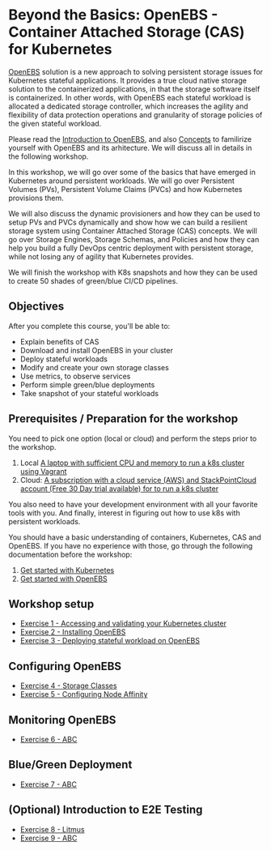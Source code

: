 # Beyond the Basics: OpenEBS - Container Attached Storage (CAS) for Kubernetes 
[OpenEBS](https://www.openebs.io) solution is a new approach to solving persistent storage issues for Kubernetes stateful applications. It provides a true cloud native storage solution to the containerized applications, in that the storage software itself is containerized. In other words, with OpenEBS each stateful workload is allocated a dedicated storage controller, which increases the agility and flexibility of data protection operations and granularity of storage policies of the given stateful workload.

Please read the [Introduction to OpenEBS](https://docs.openebs.io/docs/next/introduction.html), and also [Concepts](https://docs.openebs.io/docs/next/conceptscas.html) to familirize yourself with OpenEBS and its arhitecture. We will discuss all in details in the following workshop.

In this workshop, we will go over some of the basics that have emerged in Kubernetes around persistent workloads. We will go over Persistent Volumes (PVs), Persistent Volume Claims (PVCs) and how Kubernetes provisions them. 

We will also discuss the dynamic provisioners and how they can be used to setup PVs and PVCs dynamically and show how we can build a resilient storage system using Container Attached Storage (CAS) concepts. We will go over Storage Engines, Storage Schemas, and Policies and how they can help you build a fully DevOps centric deployment with persistent storage, while not losing any of agility that Kubernetes provides. 

We will finish the workshop with K8s snapshots and how they can be used to create 50 shades of green/blue CI/CD pipelines.


## Objectives
After you complete this course, you'll be able to: 
- Explain benefits of CAS
- Download and install OpenEBS in your cluster
- Deploy stateful workloads
- Modify and create your own storage classes 
- Use metrics, to observe services
- Perform simple green/blue deployments
- Take snapshot of your stateful workloads


## Prerequisites / Preparation for the workshop
You need to pick one option (local or cloud) and perform the steps prior to the workshop.
1) Local [A laptop with sufficient CPU and memory to run a k8s cluster using Vagrant](preq/local.md)
2) Cloud: [A subscription with a cloud service (AWS) and StackPointCloud account (Free 30 Day trial available) for to run a k8s cluster](preq/cloud.md)

You also need to have your development environment with all your favorite tools with you. 
And finally, interest in figuring out how to use k8s with persistent workloads.

You should have a basic understanding of containers, Kubernetes, CAS and OpenEBS. If you have no experience with those, go through the following documentation before the workshop:
1. [Get started with Kubernetes](https://kubernetes.io/docs/tutorials/kubernetes-basics/)
2. [Get started with OpenEBS](https://docs.openebs.io/docs/next/introduction.html)


## Workshop setup
- [Exercise 1 - Accessing and validating your Kubernetes cluster](exercise-1/README.md)
- [Exercise 2 - Installing OpenEBS](exercise-2/README.md)
- [Exercise 3 - Deploying stateful workload on OpenEBS](exercise-3/README.md)

## Configuring OpenEBS
- [Exercise 4 - Storage Classes](exercise-4/README.md)
- [Exercise 5 - Configuring Node Affinity](exercise-5/README.md)

## Monitoring OpenEBS
- [Exercise 6 - ABC](exercise-6/README.md)

## Blue/Green Deployment
- [Exercise 7 - ABC](exercise-7/README.md)

## (Optional) Introduction to E2E Testing
- [Exercise 8 - Litmus](exercise-8/README.md)
- [Exercise 9 - ABC](exercise-9/README.md)

